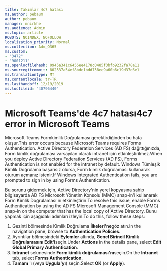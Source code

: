 ```yaml
---
title: Takımlar 4c7 hatası
ms.author: pebaum
author: pebaum
manager: mnirkhe
ms.audience: Admin
ms.topic: article
ROBOTS: NOINDEX, NOFOLLOW
localization_priority: Normal
ms.collection: Adm_O365
ms.custom:
- "3472"
- "9001211"
ms.openlocfilehash: 0945a341c6456ee4178c0485f3bfb9232fa78a11
ms.sourcegitcommit: 802537a54ef8bde1bdd758ee9a60b6c19d37d6e1
ms.translationtype: MT
ms.contentlocale: tr-TR
ms.lasthandoff: 12/19/2019
ms.locfileid: "40796440"
---
```

# <a name="4c7-error-in-microsoft-teams"></a><span data-ttu-id="a0977-102">Microsoft Teams'de 4c7 hatası</span><span class="sxs-lookup"><span data-stu-id="a0977-102">4c7 error in Microsoft Teams</span></span>

<span data-ttu-id="a0977-103">Microsoft Teams Formkimlik Doğrulaması gerektirdiğinden bu hata oluşur.</span><span class="sxs-lookup"><span data-stu-id="a0977-103">This error occurs because Microsoft Teams requires Forms Authentication.</span></span> <span data-ttu-id="a0977-104">Active Directory Federation Services (AD FS) dağıttığınızda, Form kimlik doğrulaması varsayılan olarak intranet için etkinleştirilmez.</span><span class="sxs-lookup"><span data-stu-id="a0977-104">When you deploy Active Directory Federation Services (AD FS), Forms Authentication is not enabled for the intranet by default.</span></span> <span data-ttu-id="a0977-105">Windows Tümleşik Kimlik Doğrulama başarısız olursa, Form kimlik doğrulaması kullanarak oturum açmanız istenir.</span><span class="sxs-lookup"><span data-stu-id="a0977-105">If Windows Integrated Authentication fails, you are prompted to sign in by using Forms Authentication.</span></span>

<span data-ttu-id="a0977-106">Bu sorunu gidermek için, Active Directory'nin yerel kopyasına sahip bilgisayarda AD FS Microsoft Yönetim Konsolu (MMC) snap-in'i kullanarak Form Kimlik Doğrulaması'nı etkinleştirin.</span><span class="sxs-lookup"><span data-stu-id="a0977-106">To resolve this issue, enable Forms Authentication by using the AD FS Microsoft Management Console (MMC) snap-in on the computer that has the local copy of Active Directory.</span></span> <span data-ttu-id="a0977-107">Bunu yapmak için aşağıdaki adımları izleyin:</span><span class="sxs-lookup"><span data-stu-id="a0977-107">To do this, follow these steps:</span></span> 

1. <span data-ttu-id="a0977-108">Gezinti bölmesinde Kimlik Doğrulama **İlkeleri'ne**göz atın.</span><span class="sxs-lookup"><span data-stu-id="a0977-108">In the navigation pane, browse to **Authentication Policies**.</span></span>
2. <span data-ttu-id="a0977-109">Ayrıntılar bölmesindeki **Eylemler** altında, **Genel Birincil Kimlik Doğrulamasını Edit'i**seçin.</span><span class="sxs-lookup"><span data-stu-id="a0977-109">Under **Actions** in the details pane, select **Edit Global Primary Authentication**.</span></span>
3. <span data-ttu-id="a0977-110">**Intranet** sekmesinde **Form kimlik doğrulaması'nı**seçin.</span><span class="sxs-lookup"><span data-stu-id="a0977-110">On the **Intranet** tab, select **Forms Authentication**.</span></span>
4. <span data-ttu-id="a0977-111">**Tamam** 'ı (veya **Uygula'yı**) seçin.</span><span class="sxs-lookup"><span data-stu-id="a0977-111">Select **OK** (or **Apply**).</span></span>